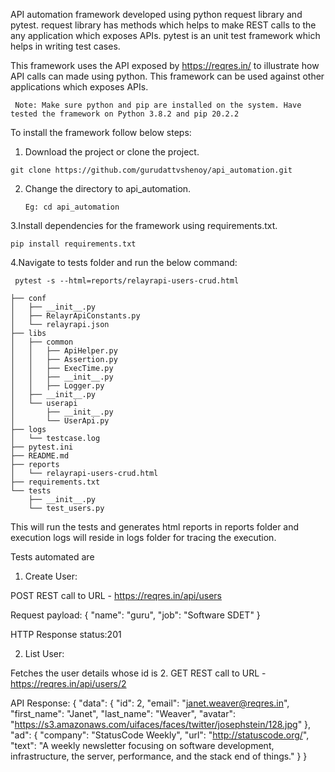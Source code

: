 
API automation framework developed using python request library and pytest.
request library has methods which helps to make REST calls to the any application which exposes APIs.
pytest is an unit test framework which helps in writing test cases.

This framework uses the API exposed by https://reqres.in/  to illustrate how API calls can made using python. This framework can be used against other applications which exposes APIs.

``` Note: Make sure python and pip are installed on the system. Have tested the framework on Python 3.8.2 and pip 20.2.2```  

To install the framework follow below steps:  
 
1. Download the project or clone the project.  

 ```git clone https://github.com/gurudattvshenoy/api_automation.git```
 
2. Change the directory to api_automation.  

   ```Eg: cd api_automation```
   
3.Install dependencies for the framework using requirements.txt.  

  ```pip install requirements.txt```
  
4.Navigate to tests folder and run the below command:  

 ``` pytest -s --html=reports/relayrapi-users-crud.html```  
 
```
├── conf
│   ├── __init__.py
│   ├── RelayrApiConstants.py
│   └── relayrapi.json
├── libs
│   ├── common
│   │   ├── ApiHelper.py
│   │   ├── Assertion.py
│   │   ├── ExecTime.py
│   │   ├── __init__.py
│   │   ├── Logger.py
│   ├── __init__.py
│   └── userapi
│       ├── __init__.py
│       └── UserApi.py
├── logs
│   └── testcase.log
├── pytest.ini
├── README.md
├── reports
│   └── relayrapi-users-crud.html
├── requirements.txt
└── tests
    ├── __init__.py
    └── test_users.py
```


This will run the tests and generates html reports in reports folder and execution logs will reside in logs folder for tracing the execution.

Tests automated are 
1. Create User:  

POST REST call to URL - https://reqres.in/api/users   

Request payload:
{
    "name": "guru",
    "job": "Software SDET"
}  

HTTP Response status:201  


2. List User:  

Fetches the user details whose id is 2.
GET REST call to URL - https://reqres.in/api/users/2  


API Response:
{
    "data": {
        "id": 2,
        "email": "janet.weaver@reqres.in",
        "first_name": "Janet",
        "last_name": "Weaver",
        "avatar": "https://s3.amazonaws.com/uifaces/faces/twitter/josephstein/128.jpg"
    },
    "ad": {
        "company": "StatusCode Weekly",
        "url": "http://statuscode.org/",
        "text": "A weekly newsletter focusing on software development, infrastructure, the server, performance, and the stack end of things."
    }
} 

